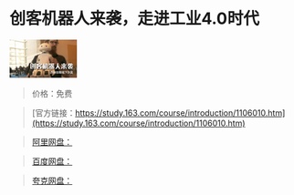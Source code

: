 # 创客机器人来袭，走进工业4.0时代

![img](../../../assets/study163/free/6630447641141345438.png)

> 价格：免费

> [官方链接：https://study.163.com/course/introduction/1106010.htm](https://study.163.com/course/introduction/1106010.htm)

> [阿里网盘：]()

> [百度网盘：]()

> [夸克网盘：]()
